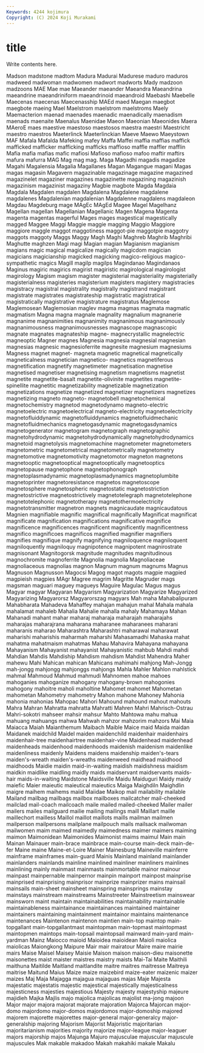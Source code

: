 ```yaml
---
Keywords: 4244 kojimura
Copyright: (C) 2024 Koji Murakami
---
```


# title

Write contents here.



Madson madstone madtom Madura
Madurai Madurese maduro maduros madweed madwoman madwomen madwort madworts Mady
madzoon madzoons MAE Mae mae Maeander maeander Maeandra Maeandrina maeandrine
maeandriniform maeandrinoid maeandroid Maebashi Maebelle Maecenas maecenas Maecenasship MAEd maed
Maegan maegbot maegbote maeing Mael Maelstrom maelstrom maelstroms Maely Maemacterion
maenad maenades maenadic maenadically maenadism maenads maenaite Maenalus Maenidae Maeon
Maeonian Maeonides Maera MAeroE maes maestive maestoso maestosos maestra maestri
Maestricht maestro maestros Maeterlinck Maeterlinckian Maeve Maewo Maeystown MAF Mafala
Mafalda Mafeking mafey Maffa Maffei maffia maffias maffick mafficked mafficker
mafficking mafficks maffioso maffle maffler mafflin Mafia mafia mafias mafic
mafiosi Mafioso mafioso mafoo maftir maftirs mafura mafurra MAG Mag
mag mag. Maga Magadhi magadis magadize Magahi Magalensia Magalia Magallanes
Magan Magangue magani Magas magas magasin Magavern magazinable magazinage magazine
magazined magazinelet magaziner magazines magazinette magazining magazinish magazinism magazinist magaziny
Magbie magbote Magda Magdaia Magdala Magdalen magdalen Magdalena Magdalene magdalene
magdalenes Magdalenian magdalenian Magdalenne magdalens magdaleon Magdau Magdeburg mage MAgEc
MAgEd Magee Magel Magelhanz Magellan magellan Magellanian Magellanic Magen Magena
Magenta magenta magentas magerful Mages mages magestical magestically magged Maggee
Maggi Maggie maggie magging Maggio Maggiore maggiore maggle maggot maggotiness
maggot-pie maggotpie maggotry maggots maggoty Maggs Maggy Magh Maghi Maghreb
Maghrib Maghribi Maghutte maghzen Magi magi Magian magian Magianism magianism
magians magic magical magicalize magically magicdom magician magicians magicianship magicked
magicking magico-religious magico-sympathetic magics Magill magilp magilps Magindanao Magindanaos Maginus
magiric magirics magirist magiristic magirological magirologist magirology Magism magism magister
magisterial magisteriality magisterially magisterialness magisteries magisterium magisters magistery magistracies magistracy
magistral magistrality magistrally magistrand magistrant magistrate magistrates magistrateship magistratic magistratical
magistratically magistrative magistrature magistratus Maglemose Maglemosean Maglemosian maglev magma magmas
magmata magmatic magmatism Magna magna magnale magnality magnalium magnanerie magnanime
magnanimities magnanimity magnanimous magnanimously magnanimousness magnanimousnesses magnascope magnascopic magnate magnates
magnateship magne- magnecrystallic magnelectric magneoptic Magner magnes Magnesia magnesia magnesial
magnesian magnesias magnesic magnesioferrite magnesite magnesium magnesiums Magness magnet magnet-
magneta magnetic magnetical magnetically magneticalness magnetician magnetico- magnetics magnetiferous magnetification
magnetify magnetimeter magnetisation magnetise magnetised magnetiser magnetising magnetism magnetisms magnetist
magnetite magnetite-basalt magnetite-olivinite magnetites magnetite-spinellite magnetitic magnetizability magnetizable magnetization magnetizations
magnetize magnetized magnetizer magnetizers magnetizes magnetizing magneto magneto- magnetobell magnetochemical
magnetochemistry magnetod magnetodynamo magneto-electric magnetoelectric magnetoelectrical magneto-electricity magnetoelectricity magnetofluiddynamic magnetofluiddynamics
magnetofluidmechanic magnetofluidmechanics magnetogasdynamic magnetogasdynamics magnetogenerator magnetogram magnetograph magnetographic magnetohydrodynamic magnetohydrodynamically
magnetohydrodynamics magnetoid magnetolysis magnetomachine magnetometer magnetometers magnetometric magnetometrical magnetometrically magnetometry
magnetomotive magnetomotivity magnetomotor magneton magnetons magnetooptic magnetooptical magnetooptically magnetooptics magnetopause
magnetophone magnetophonograph magnetoplasmadynamic magnetoplasmadynamics magnetoplumbite magnetoprinter magnetoresistance magnetos magnetoscope magnetosphere
magnetospheric magnetostatic magnetostriction magnetostrictive magnetostrictively magnetotelegraph magnetotelephone magnetotelephonic magnetotherapy magnetothermoelectricity
magnetotransmitter magnetron magnets magnicaudate magnicaudatous Magnien magnifiable magnific magnifical magnifically
Magnificat magnificat magnificate magnification magnifications magnificative magnifice magnificence magnificences magnificent
magnificently magnificentness magnifico magnificoes magnificos magnified magnifier magnifiers magnifies magnifique
magnify magnifying magniloquence magniloquent magniloquently magniloquy magnipotence magnipotent magnirostrate magnisonant
Magnitogorsk magnitude magnitudes magnitudinous magnochromite magnoferrite Magnolia magnolia Magnoliaceae magnoliaceous
magnolias magnon Magnum magnum magnums Magnus Magnuson Magnusson Magocsi Magog
magot magots magpie magpied magpieish magpies MAgr Magree magrim Magritte
Magruder mags magsman maguari maguey magueys Maguire Magulac Magus magus
Magyar magyar Magyaran Magyarism Magyarization Magyarize Magyarized Magyarizing Magyarorsz Magyarorszag
magyars Mah maha Mahabalipuram Mahabharata Mahadeva Mahaffey mahajan mahajun mahal
Mahala mahala mahalamat mahaleb Mahalia Mahalie mahalla mahaly Mahamaya Mahan
Mahanadi mahant mahar maharaj maharaja maharajah maharajahs maharajas maharajrana maharana
maharanee maharanees maharani maharanis maharao Maharashtra Maharashtri maharawal maharawat maharishi
maharishis maharmah maharshi Mahasamadhi Mahaska mahat mahatma mahatmaism mahatmas Mahau
Mahavira Mahayana mahayana Mahayanism Mahayanist mahayanist Mahayanistic mahbub Mahdi mahdi
Mahdian Mahdis Mahdiship Mahdism mahdism Mahdist Mahendra Maher mahewu Mahi
Mahican mahican Mahicans mahimahi mahjong Mah-Jongg mah-jongg mahjongg mahjonggs mahjongs
Mahla Mahler Mahlon mahlstick mahmal Mahmoud Mahmud mahmudi Mahnomen mahoe
mahoes mahoganies mahoganize mahogany mahogany-brown mahogonies mahogony mahoitre maholi maholtine
Mahomet mahomet Mahometan mahometan Mahometry mahometry Mahon mahone Mahoney Mahonia
mahonia mahonias Mahopac Mahori Mahound mahound mahout mahouts Mahra Mahran
Mahratta mahratta Mahratti Mahren Mahri Mahrisch-Ostrau Mahri-sokotri mahseer mahsir mahsur
Mahto Mahtowa mahu mahua mahuang mahuangs mahwa Mahwah mahzor mahzorim
mahzors Mai Maia Maiacca Maiah Maianthemum Maibach Maible Maice maid
Maida maidan Maidanek maidchild Maidel maiden maidenchild maidenhair maidenhairs maidenhair-tree
maidenhairtree maidenhair-vine Maidenhead maidenhead maidenheads maidenhood maidenhoods maidenish maidenism maidenlike
maidenliness maidenly Maidens maidens maidenship maiden's-tears maiden's-wreath maiden's-wreaths maidenweed maidhead
maidhood maidhoods Maidie maidin maid-in-waiting maidish maidishness maidism maidkin maidlike
maidling maidly maids maidservant maidservants maids-hair maids-in-waiting Maidstone Maidsville Maidu
Maiduguri Maidy maidy maiefic Maier maieutic maieutical maieutics Maiga Maighdiln
Maighdlin maigre maihem maihems maiid Maiidae Maikop mail mailability mailable
Mailand mailbag mailbags mailbox mailboxes mailcatcher mail-cheeked mailclad mail-coach mailcoach
maile mailed mailed-cheeked Mailer mailer mailers mailes mailguard mailie mailing
mailings maill Maillart maille maillechort mailless Maillol maillot maillots maills
mailman mailmen mailperson mailpersons mailplane mailpouch mails mailsack mailwoman mailwomen
maim maimed maimedly maimedness maimer maimers maiming maimon Maimonidean Maimonides
Maimonist maims maimul Main main Mainan Mainauer main-brace mainbrace main-course
main-deck main-de-fer Maine maine Maine-et-Loire Mainer Mainesburg Maineville mainferre mainframe
mainframes main-guard Mainis Mainland mainland mainlander mainlanders mainlands mainline mainlined
mainliner mainliners mainlines mainlining mainly mainmast mainmasts mainmortable mainor mainour
mainpast mainpernable mainpernor mainpin mainport mainpost mainprise mainprised mainprising mainprisor
mainprize mainprizer mains mainsail mainsails main-sheet mainsheet mainspring mainsprings mainstay
mainstays mainstream mainstreams Mainstreeter Mainstreetism mainswear mainsworn maint maintain maintainabilities
maintainability maintainable maintainableness maintainance maintainances maintained maintainer maintainers maintaining maintainment
maintainor maintains maintenance maintenances Maintenon maintenon maintien main-top maintop main-topgallant
main-topgallantmast maintopman main-topmast maintopmast maintopmen maintops main-topsail maintopsail mainward main-yard
main-yardman Mainz Maiocco maioid Maioidea maioidean Maioli maiolica maiolicas Maiongkong
Maipure Mair mair mairatour Maire maire mairie mairs Maise Maisel
Maisey Maisie Maison maison maison-dieu maisonette maisonettes maist maister maistres
maistry maists Mai-Tai Maite Maithili maithuna Maitilde Maitland maitlandite maitre
maitres maitresse Maitreya maitrise Maitund Maius Maize maize maizebird maize-eater
maizenic maizer maizes Maj Maja Majagga majagua majaguas majas Maje
Majesta majestatic majestatis majestic majestical majestically majesticalness majesticness majesties majestious
Majesty majesty majestyship majeure majidieh Majka Majlis majo majolica majolicas
majolist ma-jong majoon Major major majora majorat majorate majoration Majorca
Majorcan major-domo majordomo major-domos majordomos major-domoship majored majorem majorette majorettes
major-general major-generalcy major-generalship majoring Majorism Majorist Majoristic majoritarian majoritarianism majorities
majority majorize major-league major-leaguer majors majorship majos Majunga Majuro majusculae
majuscular majuscule majuscules Mak makable makadoo Makah makahiki makale Makalu

